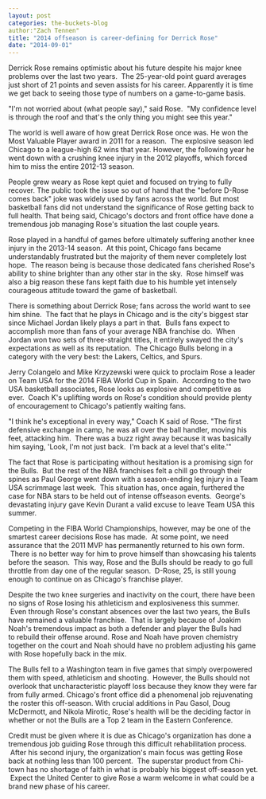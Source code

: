 ```yaml
---
layout: post
categories: the-buckets-blog
author:"Zach Tennen"
title: "2014 offseason is career-defining for Derrick Rose"
date: "2014-09-01"
---
```


Derrick Rose remains optimistic about his future despite his major knee problems over the last two years.  The 25-year-old point guard averages just short of 21 points and seven assists for his career. Apparently it is time we get back to seeing those type of numbers on a game-to-game basis.

"I'm not worried about (what people say)," said Rose.  "My confidence level is through the roof and that's the only thing you might see this year."

The world is well aware of how great Derrick Rose once was. He won the Most Valuable Player award in 2011 for a reason.  The explosive season led Chicago to a league-high 62 wins that year. However, the following year he went down with a crushing knee injury in the 2012 playoffs, which forced him to miss the entire 2012-13 season.

People grew weary as Rose kept quiet and focused on trying to fully recover. The public took the issue so out of hand that the "before D-Rose comes back" joke was widely used by fans across the world. But most basketball fans did not understand the significance of Rose getting back to full health. That being said, Chicago's doctors and front office have done a tremendous job managing Rose's situation the last couple years.

Rose played in a handful of games before ultimately suffering another knee injury in the 2013-14 season.  At this point, Chicago fans became understandably frustrated but the majority of them never completely lost hope.  The reason being is because those dedicated fans cherished Rose's ability to shine brighter than any other star in the sky.  Rose himself was also a big reason these fans kept faith due to his humble yet intensely courageous attitude toward the game of basketball.

There is something about Derrick Rose; fans across the world want to see him shine.  The fact that he plays in Chicago and is the city's biggest star since Michael Jordan likely plays a part in that.  Bulls fans expect to accomplish more than fans of your average NBA franchise do.  When Jordan won two sets of three-straight titles, it entirely swayed the city's expectations as well as its reputation.  The Chicago Bulls belong in a category with the very best: the Lakers, Celtics, and Spurs.

Jerry Colangelo and Mike Krzyzewski were quick to proclaim Rose a leader on Team USA for the 2014 FIBA World Cup in Spain.  According to the two USA basketball associates, Rose looks as explosive and competitive as ever.  Coach K's uplifting words on Rose's condition should provide plenty of encouragement to Chicago's patiently waiting fans.

"I think he's exceptional in every way," Coach K said of Rose. "The first defensive exchange in camp, he was all over the ball handler, moving his feet, attacking him.  There was a buzz right away because it was basically him saying, 'Look, I'm not just back.  I'm back at a level that's elite.'"

The fact that Rose is participating without hesitation is a promising sign for the Bulls.  But the rest of the NBA franchises felt a chill go through their spines as Paul George went down with a season-ending leg injury in a Team USA scrimmage last week.  This situation has, once again, furthered the case for NBA stars to be held out of intense offseason events.  George's devastating injury gave Kevin Durant a valid excuse to leave Team USA this summer.

Competing in the FIBA World Championships, however, may be one of the smartest career decisions Rose has made.  At some point, we need assurance that the 2011 MVP has permanently returned to his own form.  There is no better way for him to prove himself than showcasing his talents before the season.  This way, Rose and the Bulls should be ready to go full throttle from day one of the regular season.  D-Rose, 25, is still young enough to continue on as Chicago's franchise player.

Despite the two knee surgeries and inactivity on the court, there have been no signs of Rose losing his athleticism and explosiveness this summer.  Even through Rose's constant absences over the last two years, the Bulls have remained a valuable franchise.  That is largely because of Joakim Noah's tremendous impact as both a defender and player the Bulls had to rebuild their offense around. Rose and Noah have proven chemistry together on the court and Noah should have no problem adjusting his game with Rose hopefully back in the mix.

The Bulls fell to a Washington team in five games that simply overpowered them with speed, athleticism and shooting.  However, the Bulls should not overlook that uncharacteristic playoff loss because they know they were far from fully armed. Chicago's front office did a phenomenal job rejuvenating the roster this off-season. With crucial additions in Pau Gasol, Doug McDermott, and Nikola Mirotic, Rose's health will be the deciding factor in whether or not the Bulls are a Top 2 team in the Eastern Conference.

Credit must be given where it is due as Chicago's organization has done a tremendous job guiding Rose through this difficult rehabilitation process.  After his second injury, the organization's main focus was getting Rose back at nothing less than 100 percent.  The superstar product from Chi-town has no shortage of faith in what is probably his biggest off-season yet.  Expect the United Center to give Rose a warm welcome in what could be a brand new phase of his career.
